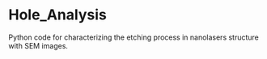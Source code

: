 # Hole_Analysis
Python code for characterizing the etching process in nanolasers structure with SEM images.
